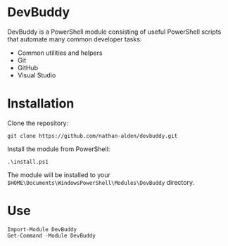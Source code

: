 # DevBuddy

DevBuddy is a PowerShell module consisting of useful PowerShell scripts that automate many common developer tasks:

* Common utilities and helpers
* Git 
* GitHub
* Visual Studio

# Installation

Clone the repository:

`git clone https://github.com/nathan-alden/devbuddy.git`

Install the module from PowerShell:

`.\install.ps1`

The module will be installed to your `$HOME\Documents\WindowsPowerShell\Modules\DevBuddy` directory.

# Use

```
Import-Module DevBuddy
Get-Command -Module DevBuddy
```